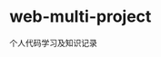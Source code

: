 <!--
 * @Author: TerryMin
 * @Date: 2024-06-09 10:36:36
 * @LastEditors: TerryMin
 * @LastEditTime: 2024-10-23 14:03:46
 * @Description: file not
-->
# web-multi-project
个人代码学习及知识记录

